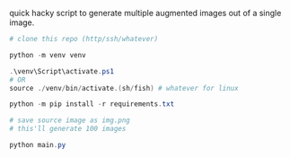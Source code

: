 quick hacky script to generate multiple augmented images out of a single image.

```ps1
# clone this repo (http/ssh/whatever)

python -m venv venv

.\venv\Script\activate.ps1
# OR
source ./venv/bin/activate.(sh/fish) # whatever for linux

python -m pip install -r requirements.txt

# save source image as img.png
# this'll generate 100 images

python main.py
```
